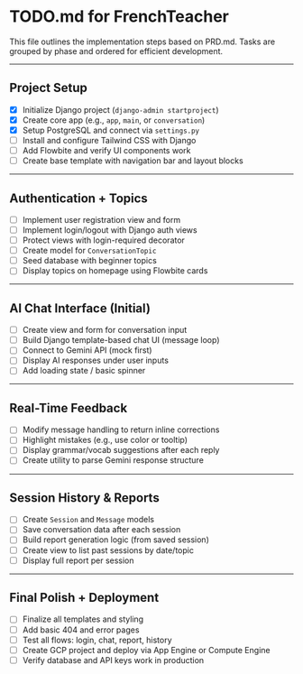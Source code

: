 # TODO.md for FrenchTeacher

This file outlines the implementation steps based on PRD.md. Tasks are grouped by phase and ordered for efficient development.

---

## Project Setup

- [x] Initialize Django project (`django-admin startproject`)
- [x] Create core app (e.g., `app`, `main`, or `conversation`)
- [x] Setup PostgreSQL and connect via `settings.py`
- [ ] Install and configure Tailwind CSS with Django
- [ ] Add Flowbite and verify UI components work
- [ ] Create base template with navigation bar and layout blocks

---

## Authentication + Topics

- [ ] Implement user registration view and form
- [ ] Implement login/logout with Django auth views
- [ ] Protect views with login-required decorator
- [ ] Create model for `ConversationTopic`
- [ ] Seed database with beginner topics
- [ ] Display topics on homepage using Flowbite cards

---

## AI Chat Interface (Initial)

- [ ] Create view and form for conversation input
- [ ] Build Django template-based chat UI (message loop)
- [ ] Connect to Gemini API (mock first)
- [ ] Display AI responses under user inputs
- [ ] Add loading state / basic spinner

---

## Real-Time Feedback

- [ ] Modify message handling to return inline corrections
- [ ] Highlight mistakes (e.g., use color or tooltip)
- [ ] Display grammar/vocab suggestions after each reply
- [ ] Create utility to parse Gemini response structure

---

## Session History & Reports

- [ ] Create `Session` and `Message` models
- [ ] Save conversation data after each session
- [ ] Build report generation logic (from saved session)
- [ ] Create view to list past sessions by date/topic
- [ ] Display full report per session

---

## Final Polish + Deployment

- [ ] Finalize all templates and styling
- [ ] Add basic 404 and error pages
- [ ] Test all flows: login, chat, report, history
- [ ] Create GCP project and deploy via App Engine or Compute Engine
- [ ] Verify database and API keys work in production
